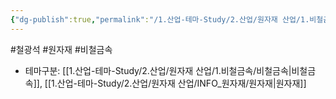 ```yaml
---
{"dg-publish":true,"permalink":"/1.산업-테마-Study/2.산업/원자재 산업/1.비철금속/★ 비철금속 & 귀금속/INFO_비철금속/철광석/","created":"2024-11-20T21:02:28.611+09:00","updated":"2025-06-26T12:42:36.740+09:00"}
---
```


#철광석 #원자재 #비철금속

- 테마구분: [[1.산업-테마-Study/2.산업/원자재 산업/1.비철금속/비철금속\|비철금속]], [[1.산업-테마-Study/2.산업/원자재 산업/INFO_원자재/원자재\|원자재]]
